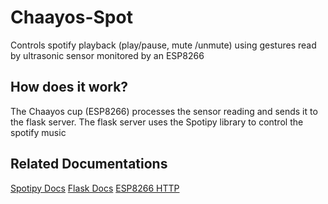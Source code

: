# Chaayos-Spot
 Controls spotify playback (play/pause, mute /unmute) using gestures read by ultrasonic sensor monitored 
 by an ESP8266
## How does it work?
The Chaayos cup (ESP8266) processes the sensor reading and sends it to the flask server.
The flask server uses the Spotipy library to control the spotify music
## Related Documentations
[Spotipy Docs](https://spotipy.readthedocs.io/en/2.25.1/#examples)
[Flask Docs](https://python-adv-web-apps.readthedocs.io/en/latest/flask.html)
[ESP8266 HTTP](https://randomnerdtutorials.com/esp8266-nodemcu-http-get-post-arduino/)
